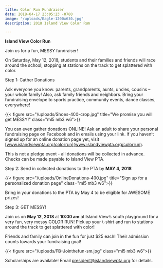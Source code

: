 ```yaml
---
title: Color Run Fundraiser
date: 2018-04-17 23:05:23 -0700
image: "/uploads/Eagle-1200x630.jpg"
description: 2018 Island View Color Run

---
```

**Island View Color Run**

Join us for a fun, MESSY fundraiser!

On Saturday, May 12, 2018, students and their families and friends will race around the school, stopping at stations on the track to get splattered with color.

Step 1: Gather Donations

Ask everyone you know: parents, grandparents, aunts, uncles, cousins – your whole family! Also, ask family friends and neighbors. Bring your fundraising envelope to sports practice, community events, dance classes, everywhere!

{{< figure src="/uploads/Shoes-400-crop.jpg" title="We promise you will get MESSY!" class="ml5 mb3 w6">}}

You can even gather donations ONLINE! Ask an adult to share your personal fundraising page on Facebook and in emails using your link. If you haven’t signed up for an online donation page yet, visit [www.islandviewpta.org/colorrun](www.islandviewpta.org/colorrun).

This is not a pledge event - all donations will be collected in advance. Checks can be made payable to Island View PTA.

Step 2: Send in collected donations to the PTA by **MAY 4, 2018**

{{< figure src="/uploads/OnlineDonations-400.jpg" title="Sign up for a personalized donation page" class="ml5 mb3 w6">}}

Bring in your donations to the PTA by May 4 to be eligible for AWESOME prizes!

Step 3: GET MESSY!

Join us on **May 12, 2018** at **10:00 am** at Island View’s south playground for a very fun, very messy COLOR RUN! Pick up your t-shirt and run to stations around the track to get splattered with color!

Friends and family can join in the fun for just $25 each! Their admission counts towards your fundraising goal!

{{< figure src="/uploads/FB-Jointhefun-sm.jpg" class="ml5 mb3 w6">}}

Scholarships are available! Email president@islandviewpta.org for details.